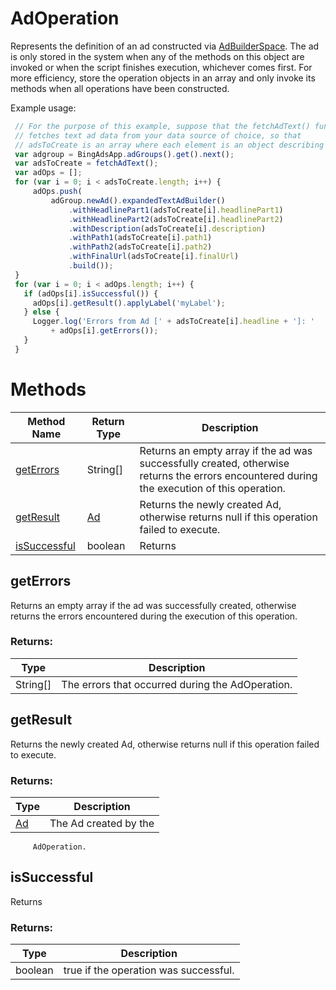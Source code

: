 # AdOperation
Represents the definition of an ad constructed via [AdBuilderSpace](./AdBuilderSpace). The ad is only stored in the system when any of the methods on this object are invoked or when the script finishes execution, whichever comes first. For more efficiency, store the operation objects in an array and only invoke its methods when all operations have been constructed. 

Example usage:
```javascript
 // For the purpose of this example, suppose that the fetchAdText() function
 // fetches text ad data from your data source of choice, so that
 // adsToCreate is an array where each element is an object describing an ad.
 var adgroup = BingAdsApp.adGroups().get().next();
 var adsToCreate = fetchAdText();
 var adOps = [];
 for (var i = 0; i < adsToCreate.length; i++) {
     adOps.push(
         adGroup.newAd().expandedTextAdBuilder()
             .withHeadlinePart1(adsToCreate[i].headlinePart1)
             .withHeadlinePart2(adsToCreate[i].headlinePart2)
             .withDescription(adsToCreate[i].description)
             .withPath1(adsToCreate[i].path1)
             .withPath2(adsToCreate[i].path2)
             .withFinalUrl(adsToCreate[i].finalUrl)
             .build());
 }
 for (var i = 0; i < adOps.length; i++) {
   if (adOps[i].isSuccessful()) {
     adOps[i].getResult().applyLabel('myLabel');
   } else {
     Logger.log('Errors from Ad [' + adsToCreate[i].headline + ']: '
         + adOps[i].getErrors());
   }
 }
```

# Methods
|Method Name|Return Type|Description|
|-|-|-
[getErrors](#geterrors)|String[]|Returns an empty array if the ad was successfully created, otherwise returns the errors encountered during the execution of this operation.<br />
[getResult](#getresult)|[Ad](./Ad)|Returns the newly created Ad, otherwise returns null if this operation failed to execute.<br />
[isSuccessful](#issuccessful)|boolean|Returns <br />

## <a name="geterrors"></a>getErrors
Returns an empty array if the ad was successfully created, otherwise returns the errors encountered during the execution of this operation.

### Returns:
|Type|Description|
|-|-
String[]|The errors that occurred during the AdOperation.

## <a name="getresult"></a>getResult
Returns the newly created Ad, otherwise returns null if this operation failed to execute.

### Returns:
|Type|Description|
|-|-
[Ad](./Ad)|The Ad created by the
         AdOperation.

## <a name="issuccessful"></a>isSuccessful
Returns 

### Returns:
|Type|Description|
|-|-
boolean|true if the operation was successful.

